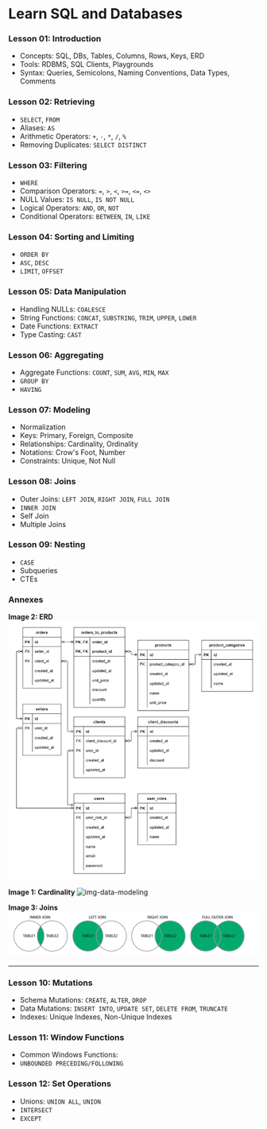 # Learn SQL and Databases

### Lesson 01: Introduction

- Concepts: SQL, DBs, Tables, Columns, Rows, Keys, ERD
- Tools: RDBMS, SQL Clients, Playgrounds
- Syntax: Queries, Semicolons, Naming Conventions, Data Types, Comments

### Lesson 02: Retrieving

- `SELECT`, `FROM`
- Aliases: `AS`
- Arithmetic Operators: `+`, `-`, `*`, `/`, `%`
- Removing Duplicates: `SELECT DISTINCT`

### Lesson 03: Filtering

- `WHERE`
- Comparison Operators: `=`, `>`, `<`, `>=`, `<=`, `<>`
- NULL Values: `IS NULL`, `IS NOT NULL`
- Logical Operators: `AND`, `OR`, `NOT`
- Conditional Operators: `BETWEEN`, `IN`, `LIKE`

### Lesson 04: Sorting and Limiting

- `ORDER BY`
- `ASC`, `DESC`
- `LIMIT`, `OFFSET`

### Lesson 05: Data Manipulation

- Handling NULLs: `COALESCE`
- String Functions: `CONCAT`, `SUBSTRING`, `TRIM`, `UPPER`, `LOWER`
- Date Functions: `EXTRACT`
- Type Casting: `CAST`

### Lesson 06: Aggregating

- Aggregate Functions: `COUNT`, `SUM`, `AVG`, `MIN`, `MAX`
- `GROUP BY`
- `HAVING`

### Lesson 07: Modeling

- Normalization
- Keys: Primary, Foreign, Composite
- Relationships: Cardinality, Ordinality
- Notations: Crow's Foot, Number
- Constraints: Unique, Not Null

### Lesson 08: Joins

- Outer Joins: `LEFT JOIN`, `RIGHT JOIN`, `FULL JOIN`
- `INNER JOIN`
- Self Join
- Multiple Joins

### Lesson 09: Nesting

- `CASE`
- Subqueries
- CTEs

### Annexes

**Image 2: ERD**
![img-data-modeling](/lessons/sql/resources/imgs/erd.png)

**Image 1: Cardinality**
![img-data-modeling](/lessons/sql/resources/imgs/relationships.png)

**Image 3: Joins**
![img-joins](/lessons/sql/resources/imgs/joins.png)

---

### Lesson 10: Mutations

- Schema Mutations: `CREATE`, `ALTER`, `DROP`
- Data Mutations: `INSERT INTO`, `UPDATE SET`, `DELETE FROM`, `TRUNCATE`
- Indexes: Unique Indexes, Non-Unique Indexes

### Lesson 11: Window Functions

- Common Windows Functions:
- `UNBOUNDED PRECEDING/FOLLOWING`

### Lesson 12: Set Operations

- Unions: `UNION ALL`, `UNION`
- `INTERSECT`
- `EXCEPT`
